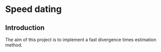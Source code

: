 # Speed dating

## Introduction

The aim of this project is to implement a fast divergence times estimation method.
